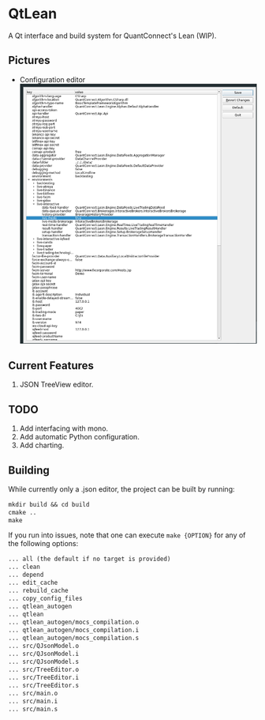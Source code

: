 # QtLean
A Qt interface and build system for QuantConnect's Lean (WIP).

Pictures
--------
- Configuration editor
   ![config](images/img.png)
 

Current Features
-----------------
1. JSON TreeView editor.

TODO
----
1. Add interfacing with mono.
2. Add automatic Python configuration.
3. Add charting.

Building
--------
While currently only a .json editor, the project can be built by running:
```shell
mkdir build && cd build
cmake ..
make

```

If you run into issues, note that one can execute `make {OPTION}` for any of the following options:
```
... all (the default if no target is provided)
... clean
... depend
... edit_cache
... rebuild_cache
... copy_config_files
... qtlean_autogen
... qtlean
... qtlean_autogen/mocs_compilation.o
... qtlean_autogen/mocs_compilation.i
... qtlean_autogen/mocs_compilation.s
... src/QJsonModel.o
... src/QJsonModel.i
... src/QJsonModel.s
... src/TreeEditor.o
... src/TreeEditor.i
... src/TreeEditor.s
... src/main.o
... src/main.i
... src/main.s
```
